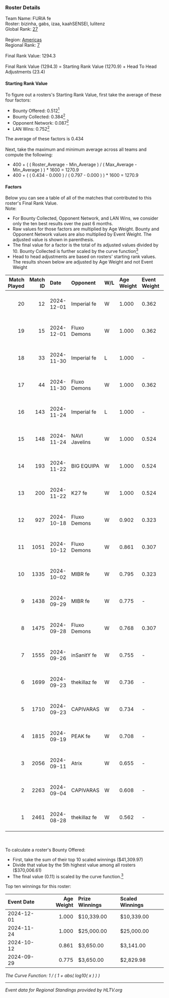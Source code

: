 ### Roster Details<br />
Team Name: FURIA fe<br />
Roster: bizinha, gabs, izaa, kaahSENSEI, lulitenz<br />
Global Rank: [27](../../standings_global_2024_12_02.md)<br />
<br />
Region: [Americas]( ../../standings_americas_2024_12_02.md)<br />
Regional Rank: [7]( ../../standings_americas_2024_12_02.md)<br />
<br />
Final Rank Value:  1294.3<br />
<br />
Final Rank Value (1294.3) = Starting Rank Value (1270.9) + Head To Head Adjustments (23.4)<br />

#### Starting Rank Value<br />
To figure out a rosters's Starting Rank Value, first take the average of these four factors:<br />
- Bounty Offered: 0.512[<sup>1</sup>](#table2)
- Bounty Collected: 0.384[<sup>2</sup>](#table1)
- Opponent Network: 0.087[<sup>2</sup>](#table1)
- LAN Wins: 0.752[<sup>2</sup>](#table1)

The average of these factors is 0.434<br />
<br />
Next, take the maximum and minimum average across all teams and compute the following:<br />
- 400 + ( ( Roster_Average - Min_Average ) / ( Max_Average - Min_Average ) ) * 1600 = 1270.9
- 400 + ( ( 0.434 - 0.000 ) / ( 0.797 - 0.000 ) ) * 1600 = 1270.9


#### Factors<br />
Below you can see a table of all of the matches that contributed to this roster's Final Rank Value.<br />
Note:<br />

- For Bounty Collected, Opponent Network, and LAN Wins, we consider only the ten best results over the past 6 months.
- Raw values for those factors are multiplied by Age Weight. Bounty and Opponent Network values are also multiplied by Event Weight. The adjusted value is shown in parenthesis.
- The final value for a factor is the total of its adjusted values divided by 10. Bounty Collected is further scaled by the curve function[<sup>3</sup>](#curveFunction)
- Head to head adjustments are based on rosters' starting rank values. The results shown below are adjusted by Age Weight and not Event Weight
<span id="table1"></span><br />


| Match Played | Match ID | Date       | Opponent      | W/L | Age Weight | Event Weight | Bounty Collected | Opponent Network | LAN Wins  | H2H Adj. | Roster                                    |
| -: | -: | :- | :- | :- | :- | :- | :- | :- | :- | -: | :- |
|           20 |       12 | 2024-12-01 | Imperial fe   | W   | 1.000      | 0.362        | 0.150 (0.054)    | 0.338 (0.122)    | 1 (1.000) |    16.19 | bizinha, gabs, izaa, kaahSENSEI, lulitenz |
|           19 |       15 | 2024-12-01 | Fluxo Demons  | W   | 1.000      | 0.362        | 0.029 (0.011)    | 0.209 (0.076)    | 1 (1.000) |     3.04 | bizinha, gabs, izaa, kaahSENSEI, lulitenz |
|           18 |       33 | 2024-11-30 | Imperial fe   | L   | 1.000      | -            | -                | -                | -         |   -15.13 | bizinha, gabs, izaa, kaahSENSEI, lulitenz |
|           17 |       44 | 2024-11-30 | Fluxo Demons  | W   | 1.000      | 0.362        | 0.029 (0.011)    | 0.209 (0.076)    | 1 (1.000) |     2.76 | bizinha, gabs, izaa, kaahSENSEI, lulitenz |
|           16 |      143 | 2024-11-24 | Imperial fe   | L   | 1.000      | -            | -                | -                | -         |   -16.46 | bizinha, gabs, izaa, kaahSENSEI, lulitenz |
|           15 |      148 | 2024-11-24 | NAVI Javelins | W   | 1.000      | 0.524        | 0.230 (0.120)    | 0.410 (0.215)    | 1 (1.000) |    14.46 | bizinha, gabs, izaa, kaahSENSEI, lulitenz |
|           14 |      193 | 2024-11-22 | BIG EQUIPA    | W   | 1.000      | 0.524        | 0.035 (0.018)    | 0.153 (0.080)    | 1 (1.000) |     2.76 | bizinha, gabs, izaa, kaahSENSEI, lulitenz |
|           13 |      200 | 2024-11-22 | K27 fe        | W   | 1.000      | 0.524        | 0.015 (0.008)    | 0.183 (0.096)    | 1 (1.000) |     2.24 | bizinha, gabs, izaa, kaahSENSEI, lulitenz |
|           12 |      927 | 2024-10-18 | Fluxo Demons  | W   | 0.902      | 0.323        | 0.029 (0.009)    | 0.209 (0.061)    | 0 (0.000) |     2.54 | bizinha, gabs, izaa, kaahSENSEI, lulitenz |
|           11 |     1051 | 2024-10-12 | Fluxo Demons  | W   | 0.861      | 0.307        | 0.029 (0.008)    | 0.209 (0.055)    | 1 (0.861) |     2.49 | bizinha, gabs, izaa, kaahSENSEI, lulitenz |
|           10 |     1335 | 2024-10-02 | MIBR fe       | W   | 0.795      | 0.323        | 0.011 (0.003)    | 0.149 (0.038)    | 0 (0.000) |     1.10 | bizinha, gabs, izaa, kaahSENSEI, lulitenz |
|            9 |     1438 | 2024-09-29 | MIBR fe       | W   | 0.775      | -            | -                | -                | 0 (0.000) |     1.09 | bizinha, gabs, izaa, kaahSENSEI, lulitenz |
|            8 |     1475 | 2024-09-28 | Fluxo Demons  | W   | 0.768      | 0.307        | 0.029 (0.007)    | 0.209 (0.049)    | -         |     2.26 | bizinha, gabs, izaa, kaahSENSEI, lulitenz |
|            7 |     1555 | 2024-09-26 | inSanitY fe   | W   | 0.755      | -            | -                | -                | -         |     0.80 | bizinha, gabs, izaa, kaahSENSEI, lulitenz |
|            6 |     1699 | 2024-09-23 | thekillaz fe  | W   | 0.736      | -            | -                | -                | -         |     0.73 | bizinha, gabs, izaa, kaahSENSEI, lulitenz |
|            5 |     1710 | 2024-09-23 | CAPIVARAS     | W   | 0.734      | -            | -                | -                | -         |     0.34 | bizinha, gabs, izaa, kaahSENSEI, lulitenz |
|            4 |     1815 | 2024-09-19 | PEAK fe       | W   | 0.708      | -            | -                | -                | -         |     0.54 | bizinha, gabs, izaa, kaahSENSEI, lulitenz |
|            3 |     2056 | 2024-09-11 | Atrix         | W   | 0.655      | -            | -                | -                | -         |     0.77 | bizinha, gabs, izaa, kaahSENSEI, lulitenz |
|            2 |     2263 | 2024-09-04 | CAPIVARAS     | W   | 0.608      | -            | -                | -                | -         |     0.30 | bizinha, gabs, izaa, kaahSENSEI, lulitenz |
|            1 |     2461 | 2024-08-28 | thekillaz fe  | W   | 0.562      | -            | -                | -                | -         |     0.55 | bizinha, gabs, izaa, kaahSENSEI, lulitenz |

<br />
<span id="table2"></span><br />
To calculate a roster's Bounty Offered:<br />

- First, take the sum of their top 10 scaled winnings ($41,309.97)
- Divide that value by the 5th highest value among all rosters ($370,006.61)
- The final value (0.11) is scaled by the curve function.[<sup>3</sup>](#curveFunction)

Top ten winnings for this roster:<br />

| Event Date | Age Weight | Prize Winnings | Scaled Winnings |
| :- | -: | :- | :- |
| 2024-12-01 |      1.000 | $10,339.00     | $10,339.00      |
| 2024-11-24 |      1.000 | $25,000.00     | $25,000.00      |
| 2024-10-12 |      0.861 | $3,650.00      | $3,141.00       |
| 2024-09-29 |      0.775 | $3,650.00      | $2,829.98       |


<span id="curveFunction"></span>_The Curve Function: 1 / ( 1 + abs( log10( x ) ) )_<br />

---
_Event data for Regional Standings provided by HLTV.org_<br />
